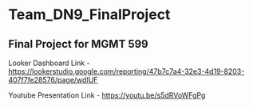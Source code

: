 # Team_DN9_FinalProject
## Final Project for MGMT 599
Looker Dashboard Link - https://lookerstudio.google.com/reporting/47b7c7a4-32e3-4d19-8203-407f7fe28576/page/wdIUF

Youtube Presentation Link - https://youtu.be/s5dRVoWFgPg
